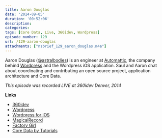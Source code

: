 ```yaml
---
title: Aaron Douglas
date: '2014-09-05'
duration: '00:52:06'
description:
categories: 
tags: [Core Data, Live, 360idev, Wordpress]
episode_number: 129
url: /129-aaron-douglas
attachments: ["nsbrief_129_aaron_douglas.m4a"]
---
```


Aaron Douglas ([@astralbodies](http://twitter.com/astralbodies)) is an engineer at [Automattic](http://automattic.com), the company behind [Wordpress](http://wordpress.com) and the Wordpress iOS application. Saul and Aaron chat about coordinating and contributing an open source project, application architecture and Core Data.

*This episode was recorded LIVE at 360idev Denver, 2014*

**Links** 

- [360idev](http://360idev.com)
- [Wordpress](https://github.com/wordpress)
 - [Wordpress for iOS](https://github.com/wordpress-mobile/WordPress-iOS)
- [MagicalRecord](http://magicalrecord.com)
- [Factory Girl](https://github.com/thoughtbot/factory_girl)
- [Core Data by Tutorials](http://www.raywenderlich.com/store/core-data-tutorials-ios-8-swift-edition)